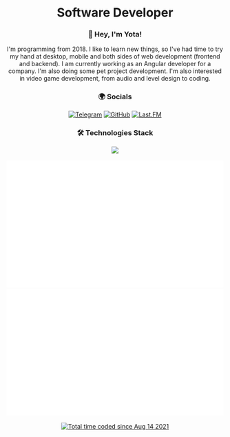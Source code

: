 <h1 align="center">Software Developer</h1>
<h3 align="center">👋 Hey, I'm Yota!</h3>
<p align="center">I'm programming from 2018. I like to learn new things, so I've had time to try my hand at desktop, mobile and both sides of web development (frontend and backend). I am currently working as an Angular developer for a company. I'm also doing some pet project development. I'm also interested in video game development, from audio and level design to coding.</p>
<div align="center">
<h3 align="center">🌍 Socials</h3>
<a href="https://t.me/yota404" target="_blank"><img src="https://img.shields.io/badge/-Telegram-0088cc?style=for-the-badge&logo=telegram" alt="Telegram"></a>
<a href="https://github.com/Yota002/" target="_blank"><img src="https://img.shields.io/badge/-GitHub-181717?style=for-the-badge&logo=github" alt="GitHub"></a>
<a href="https://www.last.fm/user/Yota002" target="_blank"><img src="https://img.shields.io/badge/-Last.FM-%23ba0000?style=for-the-badge&logo=lastdotfm" alt="Last.FM"></a>
</div>
<h3 align="center">🛠 Technologies Stack</h3>
<p align="center">
  <a href="https://skillicons.dev">
    <img src="https://skillicons.dev/icons?i=angular,nest,ts,nodejs,html,css,sass,vscode,figma&perline=20" />
  </a>
</p>

<p align="center">
  <img src="https://github.com/Yota002/github-stats-transparent/blob/output/generated/overview.svg" />
  <img src="https://github.com/Yota002/github-stats-transparent/blob/output/generated/languages.svg" />
</p>

<div align="center">
    <a href="https://wakatime.com/@2c5ed805-783e-4011-ae88-70cd315d679e" target="_blank"><img src="https://wakatime.com/badge/user/2c5ed805-783e-4011-ae88-70cd315d679e.svg?style=for-the-badge" alt="Total time coded since Aug 14 2021" />
</div>
